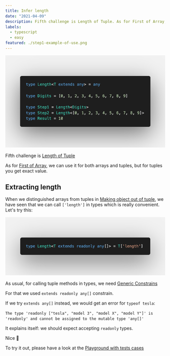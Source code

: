 ```yaml
---
title: Infer length
date: "2021-04-09"
description: Fifth challenge is Length of Tuple. As for First of Array, we can use it for both arrays and tuples, but for tuples you get exact value.
labels:
  - typescript
  - easy
featured: ./step1-example-of-use.png
---
```


![Example of Length use](./step1-example-of-use.png)

Fifth challenge is [Length of Tuple](https://github.com/type-challenges/type-challenges/blob/master/questions/18-easy-tuple-length/README.md)

As for [First of Array](/2021-04-08-infer-first-element/), we can use it for both arrays and tuples, but for tuples you get exact value.

## Extracting length

When we distinguished arrays from tuples in [Making object out of tuple](/2021-04-07-making-object-out-of-tuple/#an-array-or-a-tuple), we have seen that we can call `['length']` in types which is really convenient. Let's try this:

![Solution](./step2-solution.png)

As usual, for calling tuple methods in types, we need [Generic Constrains](https://www.typescriptlang.org/docs/handbook/2/generics.html#generic-constraints)

For that we used `extends readonly any[]` constrain.

If we try `extends any[]` instead, we would get an error for `typeof tesla`:

`The type 'readonly ["tesla", "model 3", "model X", "model Y"]' is 'readonly' and cannot be assigned to the mutable type 'any[]'`

It explains itself: we should expect accepting `readonly` types.

Nice 💫

To try it out, please have a look at the [Playground with tests cases](https://www.typescriptlang.org/play?#code/PQKgUABBCMAcEFoIBkCmA7A5gFwBYQHsAzCAFQFcAHAG1UkQUafoCMBPCAZwEt0CD0EABQABHnwEBKCAGJUAQ04cZ2KrXr0ZWiAEVyqTtm4CNUAGIEAThEzcAbhgjyIqmqgA0ENgXIR0qVAATCABjSwVsVCcbDFRLbhCIAAM0LDwkz0oEgGsXXCjaNPxiPKjXdSh6C2tUAA95AFs3U2SkpOxOemw2SjKDamcAXggAbQBySM4Bsc8xhoJA1GoIAGYZiDmFpYgADXXNxeWATTGAXS6eqM5KeRDUHYhh8bMAQWQAYQB5ADkIAE59q8Pj8IAAJACiLwAaidZgARABKLwA4j99gBlUgvBHo0EASQACvtQQBVACyL1+6IJL3e4LMyDxyNBpDOLW6vRc-XkqRw+GGvLwAB5JgMAHxQYDACB1XohSLBAAsF0511u90F-JQGD5QrVdx2EqlMtqcoVEAArPQ2kkWhKodxUAB3QiCZHcbCg8gsABcEFw2GwlE4PqlHRCuAAdAArTiRqyYYBwMAgYBgdOgCAAfRzubzuYgRx81neWzBcSi+arOYgqfTHKimqFpBNkXQgU4TnQbBGpwlw1I40KfLZYEz1arZAM2Ag70UBmzE7ztbT3CaVhnAG8IOCAI7keTUTzg02oeUQAC+ECIlgIDQ2IgbCAjh+HBmA5CM1E4Y3TIQEhhclMQyjBM3L7PMhyrBBWzLHssyQdsJynE4nb-ughhgOhgH6vcjygUCXy-ACsyESCELQrCGyIiiaKzJi2K4oSxLkpSEDUrS9KMsyrIoYooQAdg9aXKE86dk89AnmaQp7ge1BCk2DYlKK8hip4ipimpkmnvKMn7oeCk6sKSkkLhhqeBamnuGA5zpmOICLkuNZmOQlh4HE7GRMGjlOSu9n0BK6K4PI4ReMWXAENQn7GBhfoBkGIZhpwEYxnGCZJrAwDyBhTpxAFEAOs6EVRUYAFxYGwahsA4ZRrG8aWImcDAJwkXRQB+VklYUTvMF1BviG-oVYl1XJbVaUNSmaZgEAA)
